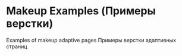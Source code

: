 # Makeup Examples (Примеры верстки)
Examples of makeup adaptive pages
Примеры верстки адаптивных страниц
